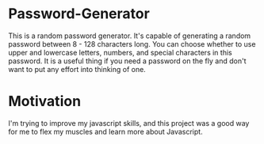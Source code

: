 # Password-Generator
This is a random password generator. It's capable of generating a random password between 8 - 128 characters long. You can choose whether to use upper and lowercase letters, numbers, and special characters in this password. It is a useful thing if you need a password on the fly and don't want to put any effort into thinking of one. 

# Motivation 

I'm trying to improve my javascript skills, and this project was a good way for me to flex my muscles and learn more about Javascript. 
